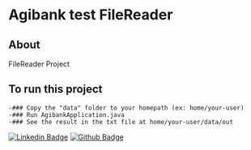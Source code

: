 # Agibank test FileReader

## About

FileReader Project

## To run this project
    -### Copy the "data" folder to your homepath (ex: home/your-user)
    -### Run AgibankApplication.java
    -### See the result in the txt file at home/your-user/data/out

[![Linkedin Badge](https://img.shields.io/badge/-LinkedIn-blue?style=flat-square&logo=Linkedin&logoColor=white&link=https://www.linkedin.com/in/filipe-aguiar-a64992191/)](https://www.linkedin.com/in/filipe-aguiar-a64992191/)
[![Github Badge](https://img.shields.io/badge/-Github-000?style=flat-square&logo=Github&logoColor=white&link=https://github.com/FilipeMAguiar)](https://github.com/FilipeMAguiar)
